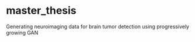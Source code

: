 # master_thesis
Generating neuroimaging data for brain tumor detection using progressively growing GAN
